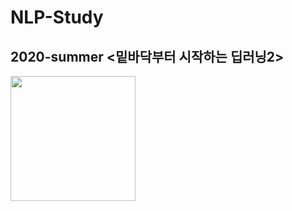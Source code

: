 # NLP-Study

## 2020-summer <밑바닥부터 시작하는 딥러닝2> 

<img src = "https://user-images.githubusercontent.com/75110162/101494574-dffc2780-39aa-11eb-8a20-3eb58312b99c.png" width="200px">




